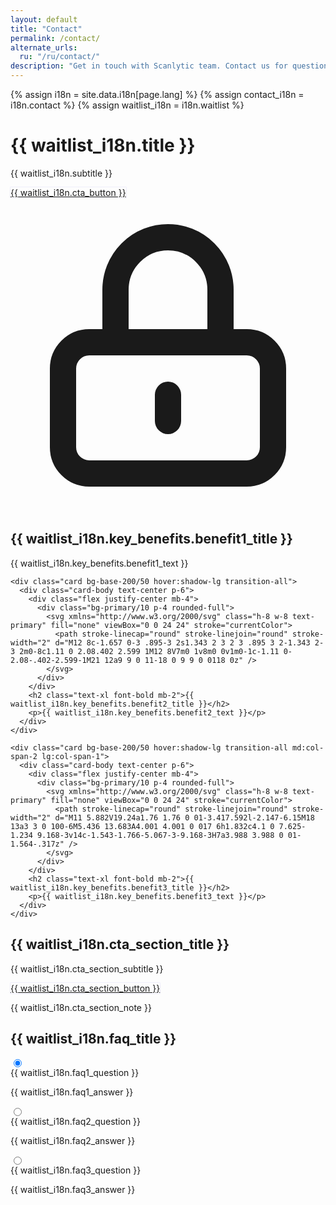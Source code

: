 ```yaml
---
layout: default
title: "Contact"
permalink: /contact/
alternate_urls:
  ru: "/ru/contact/"
description: "Get in touch with Scanlytic team. Contact us for questions about QR code analytics, enterprise solutions, partnerships, or technical support."
---
```


{% assign i18n = site.data.i18n[page.lang] %}
{% assign contact_i18n = i18n.contact %}
{% assign waitlist_i18n = i18n.waitlist %}

<script type="application/ld+json">
{
  "@context": "https://schema.org",
  "@type": "ContactPage",
  "name": "{{ contact_i18n.seo_name }}",
  "description": "{{ contact_i18n.seo_description }}",
  "inLanguage": "{{ page.lang }}",
  "isPartOf": {
    "@type": "WebSite",
    "name": "{{ site.title }}",
    "url": "{{ site.url }}"
  }
}
</script>

<div class="container mx-auto px-4 lg:px-8 py-8 sm:py-12 md:py-16">
  <!-- Hero section with gradient background -->
  <div class="hero bg-gradient-to-r from-primary/10 to-secondary/10 rounded-box mb-8 sm:mb-12 py-10 sm:py-16">
    <div class="hero-content text-center">
      <div class="max-w-2xl">
        <h1 class="text-3xl sm:text-4xl md:text-5xl font-bold mb-4 sm:mb-6">{{ waitlist_i18n.title }}</h1>
        <p class="text-base sm:text-lg opacity-80 mb-6 sm:mb-8">{{ waitlist_i18n.subtitle }}</p>
        <a href="https://forms.gle/MoJ3yz7AmMFo9Fq66" class="btn btn-accent btn-lg pulse-cta">{{ waitlist_i18n.cta_button }}</a>
      </div>
    </div>
  </div>

  <!-- Key benefits -->
  <div class="grid gap-6 md:grid-cols-2 lg:grid-cols-3 mb-10 sm:mb-16">
    <div class="card bg-base-200/50 hover:shadow-lg transition-all">
      <div class="card-body text-center p-6">
        <div class="flex justify-center mb-4">
          <div class="bg-primary/10 p-4 rounded-full">
            <svg xmlns="http://www.w3.org/2000/svg" class="h-8 w-8 text-primary" fill="none" viewBox="0 0 24 24" stroke="currentColor">
              <path stroke-linecap="round" stroke-linejoin="round" stroke-width="2" d="M12 15v2m-6 4h12a2 2 0 002-2v-6a2 2 0 00-2-2H6a2 2 0 00-2 2v6a2 2 0 002 2zm10-10V7a4 4 0 00-8 0v4h8z" />
            </svg>
          </div>
        </div>
        <h2 class="text-xl font-bold mb-2">{{ waitlist_i18n.key_benefits.benefit1_title }}</h2>
        <p>{{ waitlist_i18n.key_benefits.benefit1_text }}</p>
      </div>
    </div>
    
    <div class="card bg-base-200/50 hover:shadow-lg transition-all">
      <div class="card-body text-center p-6">
        <div class="flex justify-center mb-4">
          <div class="bg-primary/10 p-4 rounded-full">
            <svg xmlns="http://www.w3.org/2000/svg" class="h-8 w-8 text-primary" fill="none" viewBox="0 0 24 24" stroke="currentColor">
              <path stroke-linecap="round" stroke-linejoin="round" stroke-width="2" d="M12 8c-1.657 0-3 .895-3 2s1.343 2 3 2 3 .895 3 2-1.343 2-3 2m0-8c1.11 0 2.08.402 2.599 1M12 8V7m0 1v8m0 0v1m0-1c-1.11 0-2.08-.402-2.599-1M21 12a9 9 0 11-18 0 9 9 0 0118 0z" />
            </svg>
          </div>
        </div>
        <h2 class="text-xl font-bold mb-2">{{ waitlist_i18n.key_benefits.benefit2_title }}</h2>
        <p>{{ waitlist_i18n.key_benefits.benefit2_text }}</p>
      </div>
    </div>
    
    <div class="card bg-base-200/50 hover:shadow-lg transition-all md:col-span-2 lg:col-span-1">
      <div class="card-body text-center p-6">
        <div class="flex justify-center mb-4">
          <div class="bg-primary/10 p-4 rounded-full">
            <svg xmlns="http://www.w3.org/2000/svg" class="h-8 w-8 text-primary" fill="none" viewBox="0 0 24 24" stroke="currentColor">
              <path stroke-linecap="round" stroke-linejoin="round" stroke-width="2" d="M11 5.882V19.24a1.76 1.76 0 01-3.417.592l-2.147-6.15M18 13a3 3 0 100-6M5.436 13.683A4.001 4.001 0 017 6h1.832c4.1 0 7.625-1.234 9.168-3v14c-1.543-1.766-5.067-3-9.168-3H7a3.988 3.988 0 01-1.564-.317z" />
            </svg>
          </div>
        </div>
        <h2 class="text-xl font-bold mb-2">{{ waitlist_i18n.key_benefits.benefit3_title }}</h2>
        <p>{{ waitlist_i18n.key_benefits.benefit3_text }}</p>
      </div>
    </div>
  </div>
  
  <!-- CTA section -->
  <div class="card glass shadow-xl bg-gradient-to-r from-primary/5 to-secondary/5 mb-10 sm:mb-16">
    <div class="card-body text-center py-8 sm:py-12">
      <h2 class="text-2xl sm:text-3xl font-bold mb-4 sm:mb-6">{{ waitlist_i18n.cta_section_title }}</h2>
      <p class="text-base sm:text-lg mb-6 sm:mb-8">{{ waitlist_i18n.cta_section_subtitle }}</p>
      <div class="flex justify-center">
        <a href="https://forms.gle/MoJ3yz7AmMFo9Fq66" class="btn btn-accent btn-lg pulse-cta">{{ waitlist_i18n.cta_section_button }}</a>
      </div>
      <p class="mt-4 sm:mt-6 opacity-70">{{ waitlist_i18n.cta_section_note }}</p>
    </div>
  </div>
  
  <!-- FAQ -->
  <div class="mb-8 sm:mb-12">
    <h2 class="text-2xl font-bold text-center mb-6 sm:mb-8">{{ waitlist_i18n.faq_title }}</h2>
    <div class="grid gap-4">
      <div class="collapse collapse-plus bg-base-200/50">
        <input type="radio" name="faq-accordion" checked="checked" /> 
        <div class="collapse-title font-medium">
          {{ waitlist_i18n.faq1_question }}
        </div>
        <div class="collapse-content"> 
          <p>{{ waitlist_i18n.faq1_answer }}</p>
        </div>
      </div>
      <div class="collapse collapse-plus bg-base-200/50">
        <input type="radio" name="faq-accordion" /> 
        <div class="collapse-title font-medium">
          {{ waitlist_i18n.faq2_question }}
        </div>
        <div class="collapse-content"> 
          <p>{{ waitlist_i18n.faq2_answer }}</p>
        </div>
      </div>
      <div class="collapse collapse-plus bg-base-200/50">
        <input type="radio" name="faq-accordion" /> 
        <div class="collapse-title font-medium">
          {{ waitlist_i18n.faq3_question }}
        </div>
        <div class="collapse-content"> 
          <p>{{ waitlist_i18n.faq3_answer }}</p>
        </div>
      </div>
    </div>
  </div>
</div>

<!-- Анимации для кнопок с призывом к действию -->
<style>
@keyframes pulse-animation {
  0% {
    box-shadow: 0 0 0 0px rgba(79, 70, 229, 0.2);
  }
  100% {
    box-shadow: 0 0 0 16px rgba(79, 70, 229, 0);
  }
}

.pulse-cta {
  animation: pulse-animation 2s infinite;
}

@media (max-width: 640px) {
  .pulse-cta {
    animation: none; /* Отключаем анимацию на мобильных для экономии ресурсов */
  }
}
</style>
